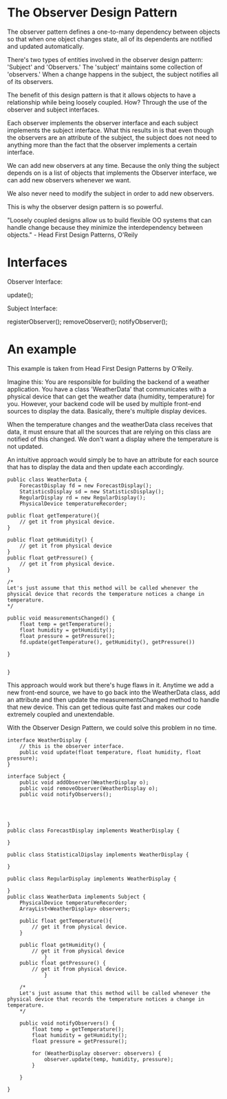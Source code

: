 # The Observer Design Pattern
The observer pattern defines a one-to-many dependency between objects so that when one object changes state, all of its dependents are notified and updated automatically.

There's two types of entities involved in the observer design pattern: 'Subject' and 'Observers.' The 'subject' maintains some collection of 'observers.' When a change happens in the subject, the subject notifies all of its observers.

The benefit of this design pattern is that it allows objects to have a relationship while being loosely coupled. How?
Through the use of the observer and subject interfaces.

Each observer implements the observer interface and each subject implements the subject interface. What this results in is that even though the observers are an attribute of the subject, the subject does not need to anything more than the fact that the observer implements a certain interface.

We can add new observers at any time. Because the only thing the subject depends on is a list of objects that implements the Observer interface, we can add new observers whenever we want.

We also never need to modify the subject in order to add new observers.

This is why the observer design pattern is so powerful. 

"Loosely coupled designs allow us to build flexible OO systems that can handle change because they minimize the interdependency between objects." - Head First Design Patterns, O'Reily

# Interfaces 

Observer Interface:

update();

Subject Interface:

registerObserver();
removeObserver();
notifyObserver();

# An example

This example is taken from Head First Design Patterns by O'Reily.

Imagine this: You are responsible for building the backend of a weather application. You have a class 'WeatherData' that communicates with a physical device that can get the weather data (humidity, temperature) for you. However, your backend code will be used by multiple front-end sources to display the data. Basically, there's multiple display devices.

When the temperature changes and the weatherData class receives that data, it must ensure that all the sources that are relying on this class are notified of this changed. We don't want a display where the temperature is not updated.

An intuitive approach would simply be to have an attribute for each source that has to display the data and then update each accordingly.

    public class WeatherData {
        ForecastDisplay fd = new ForecastDisplay();
        StatisticsDisplay sd = new StatisticsDisplay();
        RegularDisplay rd = new RegularDisplay();
        PhysicalDevice temperatureRecorder;
    
    public float getTemperature(){ 
        // get it from physical device.
    }
    
    public float getHumidity() {
        // get it from physical device
    }
    public float getPressure() {
        // get it from physical device.
    }
    
    /*
    Let's just assume that this method will be called whenever the physical device that records the temperature notices a change in temperature.
    */
    
    public void measurementsChanged() {
        float temp = getTemperature(); 
        float humidity = getHumidity();
        float pressure = getPressure();
        fd.update(getTemperature(), getHumidity(), getPressure())
        
    }


    }
    
This approach would work but there's huge flaws in it. Anytime we add a new front-end source, we have to go back into the WeatherData class, add an attribute and then update the measurementsChanged method to handle that new device. This can get tedious quite fast and makes our code extremely coupled and unextendable.

With the Observer Design Pattern, we could solve this problem in no time.

    
    interface WeatherDisplay {
        // this is the observer interface.
        public void update(float temperature, float humidity, float pressure);
    }
    
    interface Subject {
        public void addObserver(WeatherDisplay o);
        public void removeObserver(WeatherDisplay o);
        public void notifyObservers();


        
    
    }
    public class ForecastDisplay implements WeatherDisplay {
    
    }
    
    public class StatisticalDipslay implements WeatherDisplay {
    
    }
    
    public class RegularDisplay implements WeatherDisplay {
    
    }
    public class WeatherData implements Subject {
        PhysicalDevice temperatureRecorder;
        ArrayList<WeatherDisplay> observers;

        public float getTemperature(){ 
            // get it from physical device.
        }

        public float getHumidity() {
            // get it from physical device
                }
        public float getPressure() {
            // get it from physical device.
                }

        /*
        Let's just assume that this method will be called whenever the physical device that records the temperature notices a change in temperature.
        */

        public void notifyObservers() {
            float temp = getTemperature(); 
            float humidity = getHumidity();
            float pressure = getPressure();
            
            for (WeatherDisplay observer: observers) {
                observer.update(temp, humidity, pressure);
            }

        }

    }






